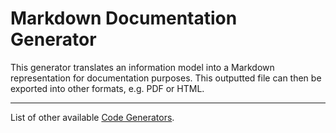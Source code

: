 # Markdown Documentation Generator

This generator translates an information model into a Markdown representation for documentation purposes. This outputted file can then be exported into other formats, e.g. PDF or HTML.


----------

List of other available [Code Generators](../Readme.md).